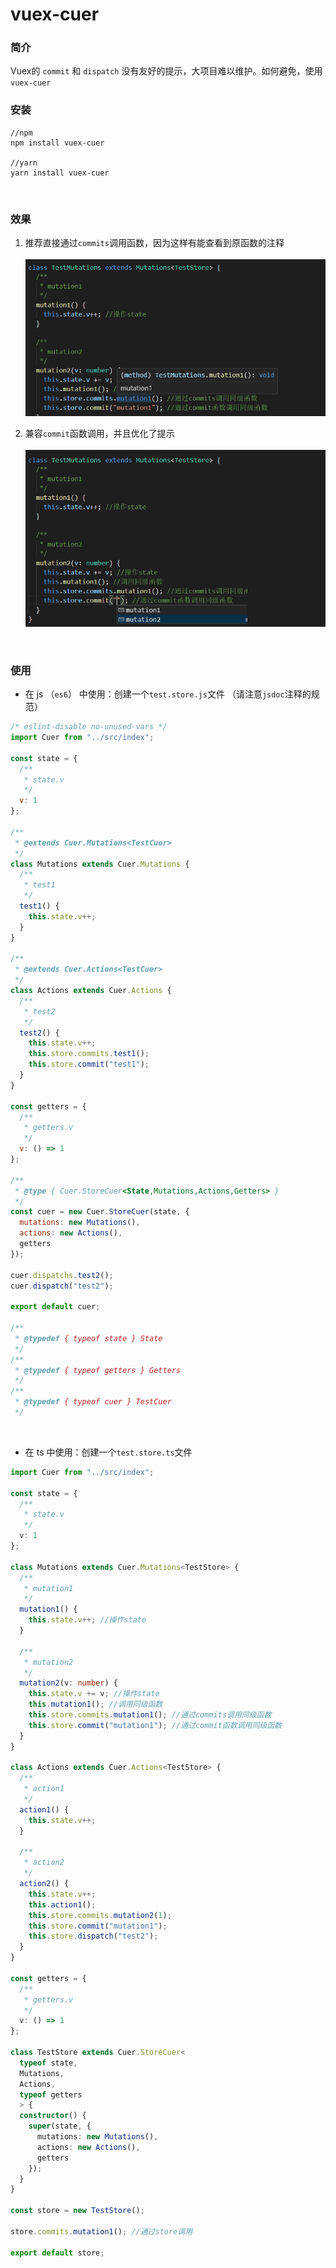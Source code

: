 # vuex-cuer

### 简介
Vuex的 `commit` 和 `dispatch` 没有友好的提示，大项目难以维护。如何避免，使用 `vuex-cuer`
<br>

### 安装
```
//npm
npm install vuex-cuer

//yarn
yarn install vuex-cuer
```
<br>

### 效果
1. 推荐直接通过`commits`调用函数，因为这样有能查看到原函数的注释<br><br>
![Image text](./result/1.png)<br>

2. 兼容`commit`函数调用，并且优化了提示<br><br>
![Image text](./result/2.png)<br>
<br>

### 使用
- 在 js （`es6`） 中使用：创建一个`test.store.js`文件
（请注意`jsdoc`注释的规范）
```javascript
/* eslint-disable no-unused-vars */
import Cuer from "../src/index";

const state = {
  /**
   * state.v
   */
  v: 1
};

/**
 * @extends Cuer.Mutations<TestCuer>
 */
class Mutations extends Cuer.Mutations {
  /**
   * test1
   */
  test1() {
    this.state.v++;
  }
}

/**
 * @extends Cuer.Actions<TestCuer>
 */
class Actions extends Cuer.Actions {
  /**
   * test2
   */
  test2() {
    this.state.v++;
    this.store.commits.test1();
    this.store.commit("test1");
  }
}

const getters = {
  /**
   * getters.v
   */
  v: () => 1
};

/**
 * @type { Cuer.StoreCuer<State,Mutations,Actions,Getters> }
 */
const cuer = new Cuer.StoreCuer(state, {
  mutations: new Mutations(),
  actions: new Actions(),
  getters
});

cuer.dispatchs.test2();
cuer.dispatch("test2");

export default cuer;

/**
 * @typedef { typeof state } State
 */
/**
 * @typedef { typeof getters } Getters
 */
/**
 * @typedef { typeof cuer } TestCuer
 */

```
<br>





- 在 ts 中使用：创建一个`test.store.ts`文件
```typescript
import Cuer from "../src/index";

const state = {
  /**
   * state.v
   */
  v: 1
};

class Mutations extends Cuer.Mutations<TestStore> {
  /**
   * mutation1
   */
  mutation1() {
    this.state.v++; //操作state
  }

  /**
   * mutation2
   */
  mutation2(v: number) {
    this.state.v += v; //操作state
    this.mutation1(); //调用同级函数
    this.store.commits.mutation1(); //通过commits调用同级函数
    this.store.commit("mutation1"); //通过commit函数调用同级函数
  }
}

class Actions extends Cuer.Actions<TestStore> {
  /**
   * action1
   */
  action1() {
    this.state.v++;
  }

  /**
   * action2
   */
  action2() {
    this.state.v++;
    this.action1();
    this.store.commits.mutation2(1);
    this.store.commit("mutation1");
    this.store.dispatch("test2");
  }
}

const getters = {
  /**
   * getters.v
   */
  v: () => 1
};

class TestStore extends Cuer.StoreCuer<
  typeof state,
  Mutations,
  Actions,
  typeof getters
  > {
  constructor() {
    super(state, {
      mutations: new Mutations(),
      actions: new Actions(),
      getters
    });
  }
}

const store = new TestStore();

store.commits.mutation1(); //通过store调用

export default store;

```
